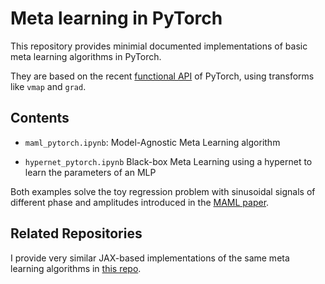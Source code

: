 # Meta learning in PyTorch

This repository provides minimial documented implementations of basic meta learning algorithms in PyTorch.

They are based on the recent [functional API](https://docs.pytorch.org/docs/stable/func.api.html) of PyTorch, using transforms like `vmap` and `grad`. 

## Contents

- `maml_pytorch.ipynb`: Model-Agnostic Meta Learning algorithm

- `hypernet_pytorch.ipynb` Black-box Meta Learning using a hypernet to learn the parameters of an MLP


Both examples solve the toy regression problem with sinusoidal signals of different phase and amplitudes introduced in the [MAML paper](https://arxiv.org/pdf/1703.03400).

## Related Repositories

I provide very similar JAX-based implementations of the same meta learning algorithms in [this repo](https://github.com/forgi86/jax-tutorial). 

